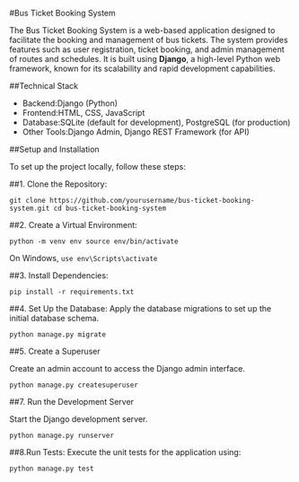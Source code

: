 #Bus Ticket Booking System

The Bus Ticket Booking System is a web-based application designed to facilitate the booking and management of bus tickets. The system provides features such as user registration, ticket booking, and admin management of routes and schedules. It is built using **Django**, a high-level Python web framework, known for its scalability and rapid development capabilities.

##Technical Stack

- Backend:Django (Python)
- Frontend:HTML, CSS, JavaScript
- Database:SQLite (default for development), PostgreSQL (for production)
- Other Tools:Django Admin, Django REST Framework (for API)

##Setup and Installation

To set up the project locally, follow these steps:

##1. Clone the Repository:
   
 `git clone https://github.com/yourusername/bus-ticket-booking-system.git
cd bus-ticket-booking-system
`


##2. Create a Virtual Environment:
   
   `python -m venv env
   source env/bin/activate`
   
   On Windows,
    `use env\Scripts\activate`
   

##3. Install Dependencies:
   
   `pip install -r requirements.txt`
  
##4. Set Up the Database:
   Apply the database migrations to set up the initial database schema.
   
   `python manage.py migrate`
   
##5. Create a Superuser
   
   Create an admin account to access the Django admin interface.
   
   `python manage.py createsuperuser`
   
##7. Run the Development Server
   
   Start the Django development server.
   
   `python manage.py runserver`
  

##8.Run Tests:
  Execute the unit tests for the application using:
  
  `python manage.py test`
  
